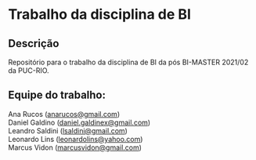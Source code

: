 # Trabalho da disciplina de BI
## Descrição
Repositório para o trabalho da disciplina de BI da pós BI-MASTER 2021/02 da PUC-RIO.

## Equipe do trabalho:<br />
Ana Rucos (anarucos@gmail.com)<br />
Daniel Galdino (daniel.galdinex@gmail.com)<br />
Leandro Saldini (lsaldini@gmail.com)<br />
Leonardo Lins (leonardolins@yahoo.com)<br />
Marcus Vidon (marcusvidon@gmail.com)<br />

